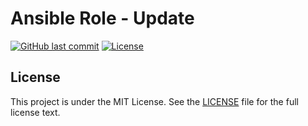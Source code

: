 # Ansible Role - Update

[![GitHub last commit](https://img.shields.io/github/last-commit/ursinn-ansible/role-update?logo=github&style=for-the-badge)](https://github.com/ursinn-ansible/role-update/commits)
[![License](https://img.shields.io/github/license/ursinn-ansible/role-update?style=for-the-badge)](https://github.com/ursinn-ansible/role-update/blob/main/LICENSE)

## License

This project is under the MIT License. See the [LICENSE](https://github.com/ursinn-ansible/role-update/blob/main/LICENSE) file for the full license text.
